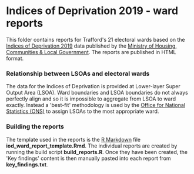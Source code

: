 # Indices of Deprivation 2019 - ward reports

This folder contains reports for Trafford's 21 electoral wards based on the [Indices of Deprivation 2019](https://www.gov.uk/government/statistics/english-indices-of-deprivation-2019) data published by the [Ministry of Housing, Communities & Local Government](https://www.gov.uk/government/organisations/ministry-of-housing-communities-and-local-government). The reports are published in HTML format.

### Relationship between LSOAs and electoral wards
The data for the Indices of Deprivation is provided at Lower-layer Super Output Area (LSOA). Ward boundaries and LSOA boundaries do not always perfectly align and so it is impossible to aggregate from LSOA to ward exactly. Instead a 'best-fit' methodology is used by the [Office for National Statistics (ONS)](http://geoportal.statistics.gov.uk/datasets/500d4283cbe54e3fa7f358399ba3783e_0) to assign LSOAs to the most appropriate ward.

### Building the reports
The template used in the reports is the [R Markdown](https://rmarkdown.rstudio.com/) file **iod_ward_report_template.Rmd**. The individual reports are created by running the build script **build_reports.R**. Once they have been created, the 'Key findings' content is then manually pasted into each report from **key_findings.txt**.
